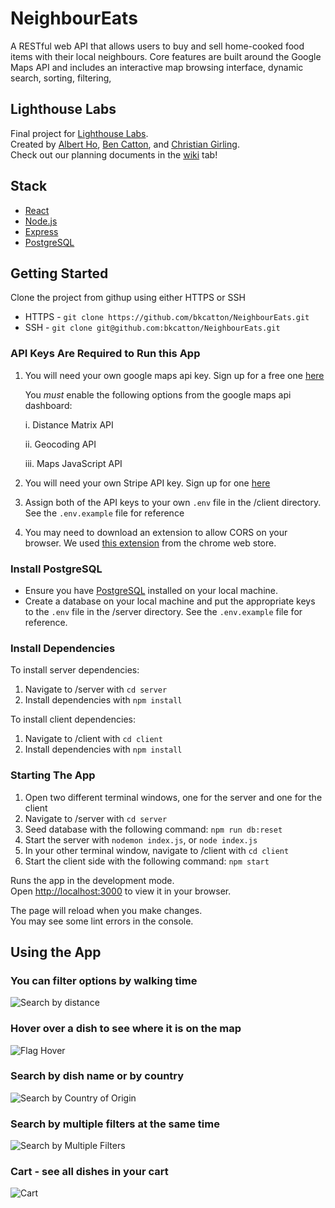# NeighbourEats

A RESTful web API that allows users to buy and sell home-cooked
food items with their local neighbours. Core features are built
around the Google Maps API and includes an interactive map
browsing interface, dynamic search, sorting, filtering,

## Lighthouse Labs
Final project for [Lighthouse Labs](https://www.lighthouselabs.ca/en/web-development-bootcamp).\
Created by [Albert Ho](https://github.com/albho),
[Ben Catton](https://github.com/bkcatton),
and [Christian Girling](https://github.com/girlingc).\
Check out our planning documents in the [wiki](https://github.com/bkcatton/NeighbourEats/wiki) tab!

## Stack
- [React](https://reactjs.org/)
- [Node.js](https://nodejs.org/en/)
- [Express](https://www.npmjs.com/package/express)
- [PostgreSQL](https://www.postgresql.org/docs/current/app-psql.html)

## Getting Started
Clone the project from githup using either HTTPS or SSH
- HTTPS - `git clone https://github.com/bkcatton/NeighbourEats.git`
- SSH - `git clone git@github.com:bkcatton/NeighbourEats.git`

### API Keys Are Required to Run this App
1. You will need your own google maps api key. Sign up for a free one [here](https://developers.google.com/maps)

   You *must* enable the following options from the google maps api dashboard:
   
   i. Distance Matrix API
   
   ii. Geocoding API

   iii. Maps JavaScript API

2. You will need your own Stripe API key. Sign up for one [here](https://stripe.com/docs/api)
   
3. Assign both of the API keys to your own `.env` file in the /client directory. See the `.env.example` file for reference

4. You may need to download an extension to allow CORS on your browser. We used [this extension](https://chrome.google.com/webstore/detail/allow-cors-access-control/lhobafahddgcelffkeicbaginigeejlf?hl=en) from the chrome web store.

### Install PostgreSQL
- Ensure you have [PostgreSQL](https://www.postgresql.org/docs/13/app-psql.html) installed on your local machine.
- Create a database on your local machine and put the appropriate keys to the `.env` file in the /server directory. See the `.env.example` file for reference.

### Install Dependencies

To install server dependencies:
1. Navigate to /server with `cd server`
2. Install dependencies with `npm install`

To install client dependencies:
1. Navigate to /client with `cd client`
2. Install dependencies with `npm install`

### Starting The App

1. Open two different terminal windows, one for the server and one for the client
2. Navigate to /server with `cd server`
3. Seed database with the following command:
`npm run db:reset`
4. Start the server with `nodemon index.js`, or `node index.js`
5. In your other terminal window, navigate to /client with `cd client`
6. Start the client side with the following command:
`npm start`

Runs the app in the development mode.\
Open [http://localhost:3000](http://localhost:3000) to view it in your browser.

The page will reload when you make changes.\
You may see some lint errors in the console.

## Using the App

### You can filter options by walking time
![Search by distance](https://github.com/bkcatton/NeighbourEats/blob/main/client/public/app_demo_1.gif?raw=true)

### Hover over a dish to see where it is on the map
![Flag Hover](https://github.com/bkcatton/NeighbourEats/blob/main/client/public/App_hover_demo.gif?raw=true)

### Search by dish name or by country
![Search by Country of Origin](https://github.com/bkcatton/NeighbourEats/blob/main/client/public/app_search_demo.gif?raw=true)

### Search by multiple filters at the same time
![Search by Multiple Filters](https://github.com/bkcatton/NeighbourEats/blob/main/client/public/app_multi_search_demo.gif?raw=true)

### Cart - see all dishes in your cart
![Cart]()






